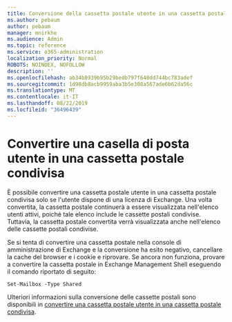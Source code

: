 ```yaml
---
title: Conversione della cassetta postale utente in una cassetta postale condivisa?
ms.author: pebaum
author: pebaum
manager: mnirkhe
ms.audience: Admin
ms.topic: reference
ms.service: o365-administration
localization_priority: Normal
ROBOTS: NOINDEX, NOFOLLOW
description: ''
ms.openlocfilehash: ab34b8939b95b29bedb797f640dd744bc783adef
ms.sourcegitcommit: 1d98db8acb9959aba3b5e308a567ade6b62da56c
ms.translationtype: MT
ms.contentlocale: it-IT
ms.lasthandoff: 08/22/2019
ms.locfileid: "36496439"
---
```

# <a name="convert-a-user-mail-box-into-a-shared-mailbox"></a>Convertire una casella di posta utente in una cassetta postale condivisa

È possibile convertire una cassetta postale utente in una cassetta postale condivisa solo se l'utente dispone di una licenza di Exchange. Una volta convertita, la cassetta postale continuerà a essere visualizzata nell'elenco utenti attivi, poiché tale elenco include le cassette postali condivise. Tuttavia, la cassetta postale convertita verrà visualizzata anche nell'elenco delle cassette postali condivise. 
  
Se si tenta di convertire una cassetta postale nella console di amministrazione di Exchange e la conversione ha esito negativo, cancellare la cache del browser e i cookie e riprovare. Se ancora non funziona, provare a convertire la cassetta postale in Exchange Management Shell eseguendo il comando riportato di seguito:
  
```
Set-Mailbox -Type Shared
```

Ulteriori informazioni sulla conversione delle cassette postali sono disponibili in [convertire una cassetta postale utente in una cassetta postale condivisa](https://docs.microsoft.com/office365/admin/email/convert-user-mailbox-to-shared-mailbox).
  
